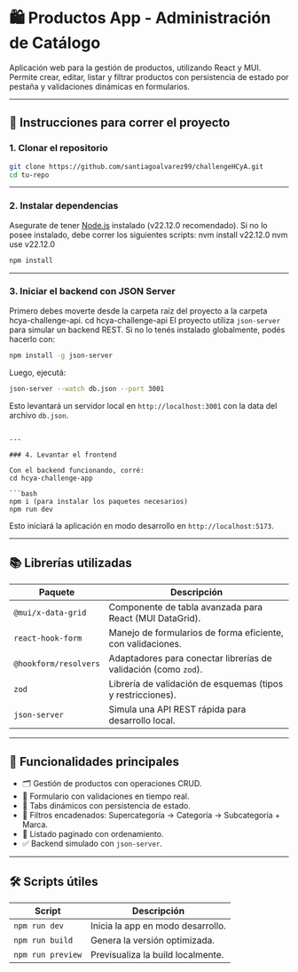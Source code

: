 # 🛍️ Productos App - Administración de Catálogo

Aplicación web para la gestión de productos, utilizando React y MUI. Permite crear, editar, listar y filtrar productos con persistencia de estado por pestaña y validaciones dinámicas en formularios.

---

## 🚀 Instrucciones para correr el proyecto

### 1. Clonar el repositorio

```bash
git clone https://github.com/santiagoalvarez99/challengeHCyA.git
cd tu-repo
```

---

### 2. Instalar dependencias

Asegurate de tener [Node.js](https://nodejs.org/) instalado (v22.12.0 recomendado).
Si no lo posee instalado, debe correr los siguientes scripts:
nvm install v22.12.0
nvm use v22.12.0

```bash
npm install
```

---

### 3. Iniciar el backend con JSON Server
Primero debes moverte desde la carpeta raíz del proyecto a la carpeta hcya-challenge-api.
cd hcya-challenge-api
El proyecto utiliza `json-server` para simular un backend REST. Si no lo tenés instalado globalmente, podés hacerlo con:

```bash
npm install -g json-server
```

Luego, ejecutá:

```bash
json-server --watch db.json --port 3001
```

Esto levantará un servidor local en `http://localhost:3001` con la data del archivo `db.json`.

````

---

### 4. Levantar el frontend

Con el backend funcionando, corré:
cd hcya-challenge-app

```bash
npm i (para instalar los paquetes necesarios)
npm run dev
````

Esto iniciará la aplicación en modo desarrollo en `http://localhost:5173`.

---

## 📚 Librerías utilizadas

| Paquete               | Descripción                                                     |
| --------------------- | --------------------------------------------------------------- |
| `@mui/x-data-grid`    | Componente de tabla avanzada para React (MUI DataGrid).         |
| `react-hook-form`     | Manejo de formularios de forma eficiente, con validaciones.     |
| `@hookform/resolvers` | Adaptadores para conectar librerías de validación (como `zod`). |
| `zod`                 | Librería de validación de esquemas (tipos y restricciones).     |
| `json-server`         | Simula una API REST rápida para desarrollo local.               |

---

## 🧩 Funcionalidades principales

- 🗂️ Gestión de productos con operaciones CRUD.
- 🧾 Formulario con validaciones en tiempo real.
- 📑 Tabs dinámicos con persistencia de estado.
- 🔎 Filtros encadenados: Supercategoría → Categoría → Subcategoría + Marca.
- 📄 Listado paginado con ordenamiento.
- ✅ Backend simulado con `json-server`.

---

## 🛠️ Scripts útiles

| Script            | Descripción                       |
| ----------------- | --------------------------------- |
| `npm run dev`     | Inicia la app en modo desarrollo. |
| `npm run build`   | Genera la versión optimizada.     |
| `npm run preview` | Previsualiza la build localmente. |
